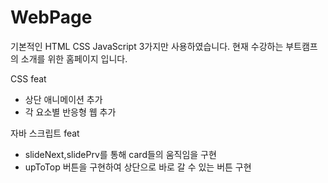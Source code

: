 # WebPage
기본적인 HTML CSS JavaScript 3가지만 사용하였습니다. 현재 수강하는 부트캠프의 소개를 위한 홈페이지 입니다. 

CSS feat 
- 상단 애니메이션 추가
- 각 요소별 반응형 웹 추가
  
자바 스크립트 feat
- slideNext,slidePrv를 통해 card들의 움직임을 구현
- upToTop 버튼을 구현하여 상단으로 바로 갈 수 있는 버튼 구현 
